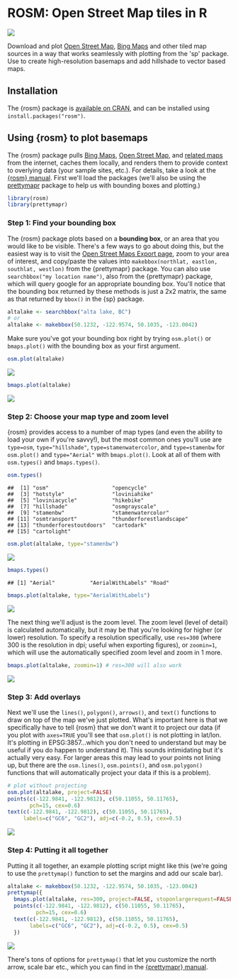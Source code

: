 ROSM: Open Street Map tiles in R
================================

[![](http://cranlogs.r-pkg.org/badges/rosm)](https://cran.r-project.org/package=rosm)

Download and plot [Open Street Map](http://www.openstreetmap.org/), [Bing Maps](http://www.bing.com/maps) and other tiled map sources in a way that works seamlessly with plotting from the 'sp' package. Use to create high-resolution basemaps and add hillshade to vector based maps.

Installation
------------

The {rosm} package is [available on CRAN](https://cran.r-project.org/package=rosm), and can be installed using `install.packages("rosm")`.

Using {rosm} to plot basemaps
-----------------------------

The {rosm} package pulls [Bing Maps](https://www.bing.com/maps/), [Open Street Map](https://www.openstreetmap.org/), and [related maps](http://wiki.openstreetmap.org/wiki/Tile_servers) from the internet, caches them locally, and renders them to provide context to overlying data (your sample sites, etc.). For details, take a look at the [{rosm} manual](https://cran.r-project.org/web/packages/rosm/rosm.pdf). First we'll load the packages (we'll also be using the [prettymapr](http://paleolimbot.github.io/prettymapr) package to help us with bounding boxes and plotting.)

``` r
library(rosm)
library(prettymapr)
```

### Step 1: Find your bounding box

The {rosm} package plots based on a **bounding box**, or an area that you would like to be visible. There's a few ways to go about doing this, but the easiest way is to visit the [Open Street Maps Export page](http://www.openstreetmap.org/export), zoom to your area of interest, and copy/paste the values into `makebbox(northlat, eastlon, southlat, westlon)` from the {prettymapr} package. You can also use `searchbbox("my location name")`, also from the {prettymapr} package, which will query google for an appropriate bounding box. You'll notice that the bounding box returned by these methods is just a 2x2 matrix, the same as that returned by `bbox()` in the {sp} package.

``` r
altalake <- searchbbox("alta lake, BC")
# or
altalake <- makebbox(50.1232, -122.9574, 50.1035, -123.0042)
```

Make sure you've got your bounding box right by trying `osm.plot()` or `bmaps.plot()` with the bounding box as your first argument.

``` r
osm.plot(altalake)
```

![](README_files/figure-markdown_github/unnamed-chunk-3-1.png)

``` r
bmaps.plot(altalake)
```

![](README_files/figure-markdown_github/unnamed-chunk-4-1.png)

### Step 2: Choose your map type and zoom level

{rosm} provides access to a number of map types (and even the ability to load your own if you're savvy!), but the most common ones you'll use are `type=osm`, `type="hillshade"`, `type=stamenwatercolor`, and `type=stamenbw` for `osm.plot()` and `type="Aerial"` with `bmaps.plot()`. Look at all of them with `osm.types()` and `bmaps.types()`.

``` r
osm.types()
```

    ##  [1] "osm"                    "opencycle"             
    ##  [3] "hotstyle"               "loviniahike"           
    ##  [5] "loviniacycle"           "hikebike"              
    ##  [7] "hillshade"              "osmgrayscale"          
    ##  [9] "stamenbw"               "stamenwatercolor"      
    ## [11] "osmtransport"           "thunderforestlandscape"
    ## [13] "thunderforestoutdoors"  "cartodark"             
    ## [15] "cartolight"

``` r
osm.plot(altalake, type="stamenbw")
```

![](README_files/figure-markdown_github/unnamed-chunk-5-1.png)

``` r
bmaps.types()
```

    ## [1] "Aerial"           "AerialWithLabels" "Road"

``` r
bmaps.plot(altalake, type="AerialWithLabels")
```

![](README_files/figure-markdown_github/unnamed-chunk-6-1.png)

The next thing we'll adjust is the zoom level. The zoom level (level of detail) is calculated automatically, but it may be that you're looking for higher (or lower) resolution. To specify a resolution specifically, use `res=300` (where 300 is the resolution in dpi; useful when exporting figures), or `zoomin=1`, which will use the automatically specified zoom level and zoom in 1 more.

``` r
bmaps.plot(altalake, zoomin=1) # res=300 will also work
```

![](README_files/figure-markdown_github/unnamed-chunk-7-1.png)

### Step 3: Add overlays

Next we'll use the `lines()`, `polygon()`, `arrows()`, and `text()` functions to draw on top of the map we've just plotted. What's important here is that we specifically have to tell {rosm} that we don't want it to project our data (if you plot with `axes=TRUE` you'll see that `osm.plot()` is not plotting in lat/lon. It's plotting in EPSG:3857...which you don't need to understand but may be useful if you do happen to understand it). This sounds intimidating but it's actually very easy. For larger areas this may lead to your points not lining up, but there are the `osm.lines()`, `osm.points()`, and `osm.polygon()` functions that will automatically project your data if this is a problem).

``` r
# plot without projecting
osm.plot(altalake, project=FALSE)
points(c(-122.9841, -122.9812), c(50.11055, 50.11765), 
       pch=15, cex=0.6)
text(c(-122.9841, -122.9812), c(50.11055, 50.11765), 
     labels=c("GC6", "GC2"), adj=c(-0.2, 0.5), cex=0.5)
```

![](README_files/figure-markdown_github/unnamed-chunk-8-1.png)

### Step 4: Putting it all together

Putting it all together, an example plotting script might like this (we're going to use the `prettymap()` function to set the margins and add our scale bar).

``` r
altalake <- makebbox(50.1232, -122.9574, 50.1035, -123.0042)
prettymap({
  bmaps.plot(altalake, res=300, project=FALSE, stoponlargerequest=FALSE)
  points(c(-122.9841, -122.9812), c(50.11055, 50.11765), 
         pch=15, cex=0.6)
  text(c(-122.9841, -122.9812), c(50.11055, 50.11765), 
       labels=c("GC6", "GC2"), adj=c(-0.2, 0.5), cex=0.5)
  })
```

![](README_files/figure-markdown_github/unnamed-chunk-9-1.png)

There's tons of options for `prettymap()` that let you customize the north arrow, scale bar etc., which you can find in the [{prettymapr} manual](https://cran.r-project.org/web/packages/prettymapr/prettymapr.pdf).
